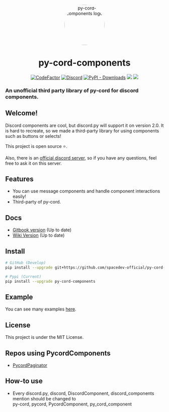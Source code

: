 <div align="center">
    <a href="https://pypi.org/project/py-cord-components"><img src="https://raw.githubusercontent.com/spacedev-official/py-cord-components/master/.github/logo.png" alt="py-cord-components logo" height="128" style="border-radius: 50%"></a>
    <h1>py-cord-components</h1>
</div>
<div align="center">
        <a href="https://www.codefactor.io/repository/github/spacedev-official/py-cord-components"><img src="https://www.codefactor.io/repository/github/spacedev-official/py-cord-components/badge" alt="CodeFactor" /></a>
        <a href="https://discord.gg/294KSUxcz2"><img alt="Discord" src="https://img.shields.io/discord/847729860881154078?logo=discord&style=flat-square"></a>
        <a href="https://pepy.tech/project/py-cord-components"><img alt="PyPI - Downloads" src="https://img.shields.io/pypi/v/py-cord-components?style=flat-squareh"></a>
        <a href="https://pypi.org/project/py-cord-components/"><img src="https://pepy.tech/badge/py-cord-components/month" /></a>
        <a href=""><img src="https://img.shields.io/pypi/l/py-cord-components?style=flat-square" /></a>
</div>
<p align="center">
    <h3>An unofficial third party library of py-cord for discord components.</h3>
</p>

## Welcome!

Discord components are cool, but discord.py will support it on version 2.0. It
is hard to recreate, so we made a third-party library for using components such as
buttons or selects!

This project is open source ⭐.

Also, there is an [official discord server](https://discord.gg/294KSUxcz2), so
if you have any questions, feel free to ask it on this server.

## Features

- You can use message components and handle component interactions easily!
- Third-party of py-cord.

## Docs

- [Gitbook version](https://kms0219kms.gitbook.io/py-cord-components) (Up to
  date)
- [Wiki Version](https://github.com/spacedev-official/py-cord-components/wiki)
  (Up to date)

## Install

```sh
# GitHub (Develop)
pip install --upgrade git+https://github.com/spacedev-official/py-cord-components.git

# Pypi (Current)
pip install --upgrade py-cord-components
```

## Example

You can see many examples
[here](https://github.com/spacedev-official/py-cord-components/tree/master/examples).

## License

This project is under the MIT License.

## Repos using PycordComponents
 * [PycordPaginator](https://pypi.org/project/PycordPaginator)

## How-to use
 * Every discord.py, discord, DiscordComponent, discord_components mention should be changed to<br />
 py-cord, pycord, PycordComponent, py_cord_component
